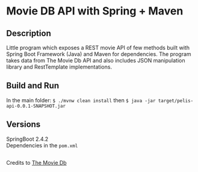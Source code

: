 # Movie DB API with Spring + Maven

## Description

Little program which exposes a REST movie API of few methods built with Spring Boot Framework (Java) and Maven for dependencies. The program takes data from The Movie Db API and also includes JSON manipulation library and RestTemplate implementations.

## Build and Run

In the main folder: `$ ./mvnw clean install` then `$ java -jar target/pelis-api-0.0.1-SNAPSHOT.jar`


## Versions

SpringBoot 2.4.2    
Dependencies in the `pom.xml`


##

Credits to [The Movie Db](www.themoviedb.org)

